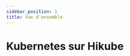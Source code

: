 ```yaml
---
sidebar_position: 1
title: Vue d'ensemble
---
```


# Kubernetes sur Hikube

<!-- TODO: Contenu à rédiger --> 